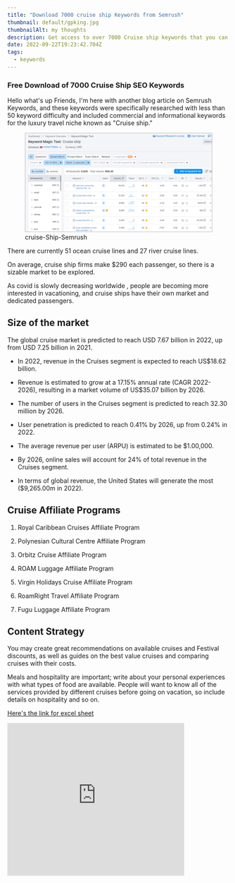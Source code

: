 ```yaml
---
title: "Download 7000 cruise ship Keywords from Semrush"
thumbnail: default/gpking.jpg
thumbnailAlt: my thoughts
description: Get access to over 7000 Cruise ship keywords that you can use for your Business.
date: 2022-09-22T19:23:42.704Z
tags:
  - keywords
---
```


### Free Download of 7000 Cruise Ship SEO Keywords

  

Hello what's up Friends, I'm here with another blog article on Semrush Keywords, and these keywords were specifically researched with less than 50 keyword difficulty and included commercial and informational keywords for the luxury travel niche known as "Cruise ship."

  
<figure > <img src="/images/keywords/cruiseship.png" width="auto" height="auto" alt="home security keywords" style="border: 1px solid #BBB" /> <figcaption>cruise-Ship-Semrush</figcaption> </figure>
  
  
  

There are currently 51 ocean cruise lines and 27 river cruise lines.

  

On average, cruise ship firms make $290 each passenger, so there is a sizable market to be explored.

  
  

As covid is slowly decreasing worldwide , people are becoming more interested in vacationing, and cruise ships have their own market and dedicated passengers.

  
  
  
  

## Size of the market

  

The global cruise market is predicted to reach USD 7.67 billion in 2022, up from USD 7.25 billion in 2021.

  

-   In 2022, revenue in the Cruises segment is expected to reach US$18.62 billion.
    
-   Revenue is estimated to grow at a 17.15% annual rate (CAGR 2022-2026), resulting in a market volume of US$35.07 billion by 2026.
    
-   The number of users in the Cruises segment is predicted to reach 32.30 million by 2026.
    
-   User penetration is predicted to reach 0.41% by 2026, up from 0.24% in 2022.
    
-   The average revenue per user (ARPU) is estimated to be $1.00,000.
    
-   By 2026, online sales will account for 24% of total revenue in the Cruises segment.
    
-   In terms of global revenue, the United States will generate the most ($9,265.00m in 2022).
    

## Cruise Affiliate Programs

1.  Royal Caribbean Cruises Affiliate Program
    
2.  Polynesian Cultural Centre Affiliate Program
    
3.  Orbitz Cruise Affiliate Program
    
4.  ROAM Luggage Affiliate Program
    
5.  Virgin Holidays Cruise Affiliate Program
    
6.  RoamRight Travel Affiliate Program
    
7.  Fugu Luggage Affiliate Program
    

## Content Strategy

You may create great recommendations on available cruises and Festival discounts, as well as guides on the best value cruises and comparing cruises with their costs.

Meals and hospitality are important; write about your personal experiences with what types of food are available. People will want to know all of the services provided by different cruises before going on vacation, so include details on hospitality and so on.

[Here's the link for excel sheet](https://1drv.ms/x/s!AlktrXR9iw3mhUDFw6N9iqthW5E7?e=XpVMTD)

<iframe src="https://onedrive.live.com/embed?cid=E60D8B7D74AD2D59&resid=E60D8B7D74AD2D59%21704&authkey=AMzCMYp25v954uU&em=2" width="402" height="346" frameborder="0" scrolling="no"></iframe>